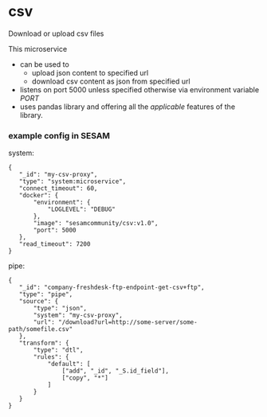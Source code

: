 # csv
Download or upload csv files

This microservice
  * can be used to
    * upload json content to specified url
    * download csv content as json from specified url
  * listens on port 5000 unless specified otherwise via environment variable _PORT_
  * uses pandas library and offering all the _applicable_ features of the library.


 ### example config in SESAM
 system:
 ```
 {
    "_id": "my-csv-proxy",
    "type": "system:microservice",
    "connect_timeout": 60,
    "docker": {
        "environment": {
            "LOGLEVEL": "DEBUG"
        },
        "image": "sesamcommunity/csv:v1.0",
        "port": 5000
    },
    "read_timeout": 7200
}
```
pipe:
 ```
 {
    "_id": "company-freshdesk-ftp-endpoint-get-csv+ftp",
    "type": "pipe",
    "source": {
        "type": "json",
        "system": "my-csv-proxy",
        "url": "/download?url=http://some-server/some-path/somefile.csv"
    },
    "transform": {
        "type": "dtl",
        "rules": {
            "default": [
                ["add", "_id", "_S.id_field"],
                ["copy", "*"]
            ]
        }
    }
}

```
